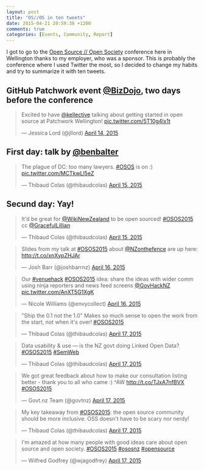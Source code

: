 ```yaml
---
layout: post
title: "OS//OS in ten tweets"
date: 2015-04-21 20:59:38 +1200
comments: true
categories: [Events, Community, Report] 
---
```


I got to go to the [Open Source // Open Society](http://www.opensourceopensociety.com/) conference here in Wellington thanks to my employer, who was a sponsor. This is probably the conference where I used Twitter the most, so I decided to change my habits and try to summarize it with ten tweets.

<!-- more -->

## GitHub Patchwork event [@BizDojo](https://twitter.com/bizdojo), two days before the conference

<blockquote class="twitter-tweet" lang="en">
    <p>Excited to have <a href="https://twitter.com/kellective">@kellective</a> talking about getting started in open source at Patchwork Wellington! <a href="http://t.co/5T10g4lx1t">pic.twitter.com/5T10g4lx1t</a></p>&mdash; Jessica Lord (@jllord) <a href="https://twitter.com/jllord/status/587892175939117056">April 14, 2015</a>
</blockquote>

## First day: talk by [@benbalter](https://twitter.com/benbalter)

<blockquote class="twitter-tweet" lang="en">
    <p>The plague of DC: too many lawyers. <a href="https://twitter.com/hashtag/OSOS?src=hash">#OSOS</a> is on :) <a href="http://t.co/MCTkwLl5eZ">pic.twitter.com/MCTkwLl5eZ</a></p>&mdash; Thibaud Colas (@thibaudcolas) <a href="https://twitter.com/thibaud_colas/status/588453328650051584">April 15, 2015</a>
</blockquote>

## Secund day: Yay!

<blockquote class="twitter-tweet" lang="en">
    <p>It&#39;d be great for <a href="https://twitter.com/WikiNewZealand">@WikiNewZealand</a> to be open sourced! <a href="https://twitter.com/hashtag/OSOS2015?src=hash">#OSOS2015</a> cc <a href="https://twitter.com/GracefulLillian">@GracefulLillian</a></p>&mdash; Thibaud Colas (@thibaudcolas) <a href="https://twitter.com/thibaud_colas/status/588461590673891328">April 15, 2015</a>
</blockquote>

<blockquote class="twitter-tweet" lang="en">
    <p>Slides from my talk at <a href="https://twitter.com/hashtag/OSOS2015?src=hash">#OSOS2015</a> about <a href="https://twitter.com/NZonthefence">@NZonthefence</a> are up here: <a href="http://t.co/xnXypZHJAr">http://t.co/xnXypZHJAr</a></p>&mdash; Josh Barr (@joshbarrnz) <a href="https://twitter.com/joshbarrnz/status/588824010940555264">April 16, 2015</a>
</blockquote>

<blockquote class="twitter-tweet" lang="en">
    <p>Our <a href="https://twitter.com/hashtag/venuehack?src=hash">#venuehack</a> <a href="https://twitter.com/hashtag/OSOS2015?src=hash">#OSOS2015</a> idea: share the ideas with wider comm using ninja reporters and news feed screens <a href="https://twitter.com/GovHackNZ">@GovHackNZ</a> <a href="http://t.co/AnXT5G1XgK">pic.twitter.com/AnXT5G1XgK</a></p>&mdash; Nicole Williams (@envycollect) <a href="https://twitter.com/envycollect/status/588849752042708992">April 16, 2015</a>
</blockquote>

<blockquote class="twitter-tweet" lang="en">
    <p>&quot;Ship the 0.1 not the 1.0&quot; Makes so much sense to open the work from the start, not when it&#39;s over! <a href="https://twitter.com/hashtag/OSOS2015?src=hash">#OSOS2015</a></p>&mdash; Thibaud Colas (@thibaudcolas) <a href="https://twitter.com/thibaud_colas/status/588855095137206272">April 17, 2015</a>
</blockquote>

<blockquote class="twitter-tweet" lang="en">
    <p>Data usability &amp; use — is the NZ govt doing Linked Open Data? <a href="https://twitter.com/hashtag/OSOS2015?src=hash">#OSOS2015</a> <a href="https://twitter.com/hashtag/SemWeb?src=hash">#SemWeb</a></p>&mdash; Thibaud Colas (@thibaudcolas) <a href="https://twitter.com/thibaud_colas/status/588859064815202304">April 17, 2015</a>
</blockquote>

<blockquote class="twitter-tweet" lang="en">
    <p>We got great feedback about how to make our consultation listing better - thank you to all who came :) ^AW <a href="http://t.co/TJxA7nfBVX">http://t.co/TJxA7nfBVX</a> <a href="https://twitter.com/hashtag/OSOS2015?src=hash">#OSOS2015</a></p>&mdash; Govt.nz Team (@govtnz) <a href="https://twitter.com/govtnz/status/588890374547972097">April 17, 2015</a>
</blockquote>
<blockquote class="twitter-tweet" lang="en">
    <p>My key takeaway from <a href="https://twitter.com/hashtag/OSOS2015?src=hash">#OSOS2015</a>: the open source community should be more inclusive. OSS doesn&#39;t have to be scary nor nerdy!</p>&mdash; Thibaud Colas (@thibaudcolas) <a href="https://twitter.com/thibaud_colas/status/588921514075955201">April 17, 2015</a>
</blockquote>

<blockquote class="twitter-tweet" lang="en">
    <p>I&#39;m amazed at how many people with good ideas care about open source and open society.&#10;<a href="https://twitter.com/hashtag/OSOS2015?src=hash">#OSOS2015</a> <a href="https://twitter.com/hashtag/ososnz?src=hash">#ososnz</a> <a href="https://twitter.com/hashtag/opensource?src=hash">#opensource</a></p>&mdash; Wilfred Godfrey (@wjagodfrey) <a href="https://twitter.com/wjagodfrey/status/588921496472424448">April 17, 2015</a>
</blockquote>

<script async src="//platform.twitter.com/widgets.js" charset="utf-8"></script>